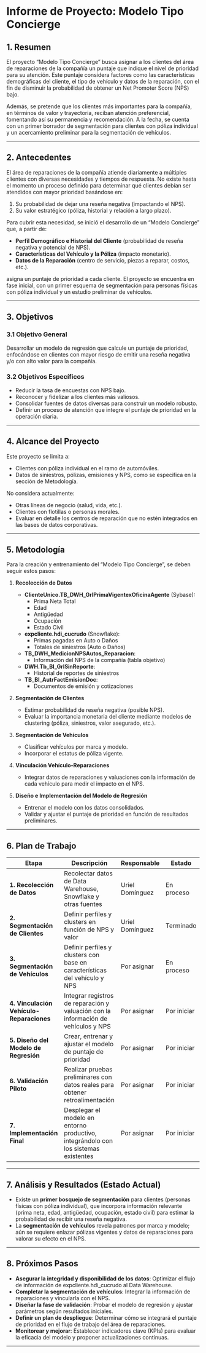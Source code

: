 # Informe de Proyecto: Modelo Tipo Concierge

## 1. Resumen
El proyecto “Modelo Tipo Concierge” busca asignar a los clientes del área de reparaciones de la compañía un puntaje que indique el nivel de prioridad para su atención. Este puntaje considera factores como las características demográficas del cliente, el tipo de vehículo y datos de la reparación, con el fin de disminuir la probabilidad de obtener un Net Promoter Score (NPS) bajo.  

Además, se pretende que los clientes más importantes para la compañía, en términos de valor y trayectoria, reciban atención preferencial, fomentando así su permanencia y recomendación. A la fecha, se cuenta con un primer borrador de segmentación para clientes con póliza individual y un acercamiento preliminar para la segmentación de vehículos.

---

## 2. Antecedentes
El área de reparaciones de la compañía atiende diariamente a múltiples clientes con diversas necesidades y tiempos de respuesta. No existe hasta el momento un proceso definido para determinar qué clientes debían ser atendidos con mayor prioridad basándose en:
1. Su probabilidad de dejar una reseña negativa (impactando el NPS).
2. Su valor estratégico (póliza, historial y relación a largo plazo).

Para cubrir esta necesidad, se inició el desarrollo de un “Modelo Concierge” que, a partir de:

- **Perfil Demográfico e Historial del Cliente** (probabilidad de reseña negativa y potencial de NPS).
- **Características del Vehículo y la Póliza** (impacto monetario).
- **Datos de la Reparación** (centro de servicio, piezas a reparar, costos, etc.).

asigna un puntaje de prioridad a cada cliente. El proyecto se encuentra en fase inicial, con un primer esquema de segmentación para personas físicas con póliza individual y un estudio preliminar de vehículos.

---

## 3. Objetivos

### 3.1 Objetivo General
Desarrollar un modelo de regresión que calcule un puntaje de prioridad, enfocándose en clientes con mayor riesgo de emitir una reseña negativa y/o con alto valor para la compañía.

### 3.2 Objetivos Específicos
- Reducir la tasa de encuestas con NPS bajo.  
- Reconocer y fidelizar a los clientes más valiosos.  
- Consolidar fuentes de datos diversas para construir un modelo robusto.  
- Definir un proceso de atención que integre el puntaje de prioridad en la operación diaria.

---

## 4. Alcance del Proyecto
Este proyecto se limita a:
- Clientes con póliza individual en el ramo de automóviles.
- Datos de siniestros, pólizas, emisiones y NPS, como se especifica en la sección de Metodología.

No considera actualmente:
- Otras líneas de negocio (salud, vida, etc.).
- Clientes con flotillas o personas morales.
- Evaluar en detalle los centros de reparación que no estén integrados en las bases de datos corporativas.

---

## 5. Metodología
Para la creación y entrenamiento del “Modelo Tipo Concierge”, se deben seguir estos pasos:

1. **Recolección de Datos**  
   - **ClienteUnico.TB_DWH_GrlPrimaVigentexOficinaAgente** (Sybase):  
     - Prima Neta Total  
     - Edad  
     - Antigüedad  
     - Ocupación  
     - Estado Civil  
   - **expcliente.hdi_cucrudo** (Snowflake):  
     - Primas pagadas en Auto o Daños  
     - Totales de siniestros (Auto o Daños)  
   - **TB_DWH_MedicionNPSAutos_Reparacion**:  
     - Información del NPS de la compañía (tabla objetivo)  
   - **DWH.Tb_BI_GrlSinReporte**:  
     - Historial de reportes de siniestros  
   - **TB_BI_AutrFactEmisionDoc**:  
     - Documentos de emisión y cotizaciones  

2. **Segmentación de Clientes**  
   - Estimar probabilidad de reseña negativa (posible NPS).  
   - Evaluar la importancia monetaria del cliente mediante modelos de clustering (póliza, siniestros, valor asegurado, etc.).  

3. **Segmentación de Vehículos**  
   - Clasificar vehículos por marca y modelo.  
   - Incorporar el estatus de póliza vigente.  

4. **Vinculación Vehículo-Reparaciones**  
   - Integrar datos de reparaciones y valuaciones con la información de cada vehículo para medir el impacto en el NPS.  

5. **Diseño e Implementación del Modelo de Regresión**  
   - Entrenar el modelo con los datos consolidados.  
   - Validar y ajustar el puntaje de prioridad en función de resultados preliminares.

---

## 6. Plan de Trabajo

| Etapa                                    | Descripción                                                                            | Responsable     | Estado       |
| ---------------------------------------- | -------------------------------------------------------------------------------------- | --------------- | -----------  |
| **1. Recolección de Datos**              | Recolectar datos de Data Warehouse, Snowflake y otras fuentes                          | Uriel Domínguez | En proceso   |
| **2. Segmentación de Clientes**          | Definir perfiles y clusters en función de NPS y valor                                  | Uriel Domínguez | Terminado    |
| **3. Segmentación de Vehículos**         | Definir perfiles y clusters con base en características del vehículo y NPS             | Por asignar     | En proceso   |
| **4. Vinculación Vehículo-Reparaciones** | Integrar registros de reparación y valuación con la información de vehículos y NPS     | Por asignar     | Por iniciar  |
| **5. Diseño del Modelo de Regresión**    | Crear, entrenar y ajustar el modelo de puntaje de prioridad                            | Por asignar     | Por iniciar  |
| **6. Validación Piloto**                 | Realizar pruebas preliminares con datos reales para obtener retroalimentación          | Por asignar     | Por iniciar  |
| **7. Implementación Final**              | Desplegar el modelo en entorno productivo, integrándolo con los sistemas existentes    | Por asignar     | Por iniciar  |

---

## 7. Análisis y Resultados (Estado Actual)
- Existe un **primer bosquejo de segmentación** para clientes (personas físicas con póliza individual), que incorpora información relevante (prima neta, edad, antigüedad, ocupación, estado civil) para estimar la probabilidad de recibir una reseña negativa.  
- La **segmentación de vehículos** revela patrones por marca y modelo; aún se requiere enlazar pólizas vigentes y datos de reparaciones para valorar su efecto en el NPS.

---

## 8. Próximos Pasos
- **Asegurar la integridad y disponibilidad de los datos**: Optimizar el flujo de información de expcliente.hdi_cucrudo al Data Warehouse.  
- **Completar la segmentación de vehículos**: Integrar la información de reparaciones y vincularla con el NPS.  
- **Diseñar la fase de validación**: Probar el modelo de regresión y ajustar parámetros según resultados iniciales.  
- **Definir un plan de despliegue**: Determinar cómo se integrará el puntaje de prioridad en el flujo de trabajo del área de reparaciones.  
- **Monitorear y mejorar**: Establecer indicadores clave (KPIs) para evaluar la eficacia del modelo y proponer actualizaciones continuas.

---
